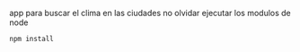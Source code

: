 app para buscar el clima en las ciudades
no olvidar ejecutar los modulos de node


````
npm install

````